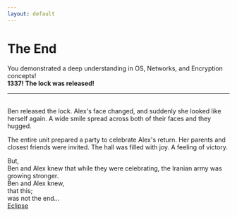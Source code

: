 ```yaml
---
layout: default
---
```


# The End

You demonstrated a deep understanding in OS, Networks, and Encryption concepts!<br>
**1337! The lock was released!**

---

<br>
Ben released the lock. Alex's face changed, and suddenly she looked like herself again.
A wide smile spread across both of their faces and they hugged.

The entire unit prepared a party to celebrate Alex's return. Her parents and closest friends were invited. The hall was filled with joy.
A feeling of victory.

But,<br>
Ben and Alex knew that while they were celebrating, the Iranian army was growing stronger.<br>
Ben and Alex knew,<br>
that this;<br>
was not the end...<br>
[Eclipse](https://www.youtube.com/watch?v=7-mFsGm1uvQ)
